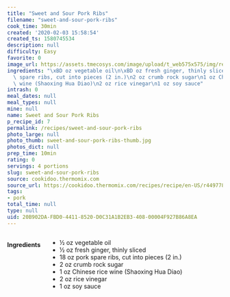 ```yaml
---
title: "Sweet and Sour Pork Ribs"
filename: "sweet-and-sour-pork-ribs"
cook_time: 30min
created: '2020-02-03 15:58:54'
created_ts: 1580745534
description: null
difficulty: Easy
favorite: 0
image_url: https://assets.tmecosys.com/image/upload/t_web575x575/img/recipe/ras/Assets/F772BA2A-2A16-4BAC-987F-29DCE887942E/Derivates/887DE0F0-8570-4E9C-8FD8-238A90CF4593.jpg
ingredients: "\xBD oz vegetable oil\n\xBD oz fresh ginger, thinly sliced\n18 oz pork\
  \ spare ribs, cut into pieces (2 in.)\n2 oz crumb rock sugar\n1 oz Chinese rice\
  \ wine (Shaoxing Hua Diao)\n2 oz rice vinegar\n1 oz soy sauce"
intrash: 0
meal_dates: null
meal_types: null
mine: null
name: Sweet and Sour Pork Ribs
p_recipe_id: 7
permalink: /recipes/sweet-and-sour-pork-ribs
photo_large: null
photo_thumb: sweet-and-sour-pork-ribs-thumb.jpg
photos_dict: null
prep_time: 10min
rating: 0
servings: 4 portions
slug: sweet-and-sour-pork-ribs
source: cookidoo.thermomix.com
source_url: https://cookidoo.thermomix.com/recipes/recipe/en-US/r449778
tags:
- pork
total_time: null
type: null
uid: 20B902DA-FBD0-4411-8520-D0C31A1B2EB3-408-00004F927B86A8EA
---
```

<div class="large-8 medium-7 columns" id="writeup">	</div><!-- #writeup -->
</div><!-- #row-one -->
<div class="row" id="row-two">	<div class="medium-4 small-5 columns" id="ingredients"><h4>Ingredients</h4><div class="box box-ingredients content"><ul>
<li>½ oz vegetable oil</li>
<li>½ oz fresh ginger, thinly sliced</li>
<li>18 oz pork spare ribs, cut into pieces (2 in.)</li>
<li>2 oz crumb rock sugar</li>
<li>1 oz Chinese rice wine (Shaoxing Hua Diao)</li>
<li>2 oz rice vinegar</li>
<li>1 oz soy sauce</li>
</ul>
</div>	</div>	<div class="medium-6 small-7 columns" id="directions">	</div>